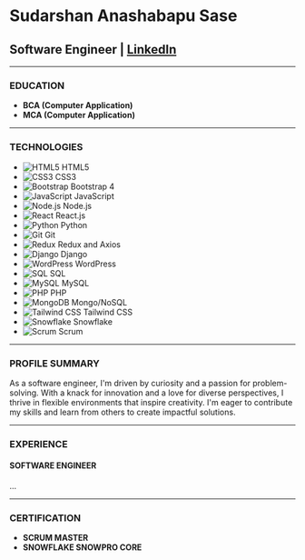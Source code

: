 # Sudarshan Anashabapu Sase

## Software Engineer  |   [LinkedIn](#)

---

### EDUCATION

- **BCA (Computer Application)**
- **MCA (Computer Application)**

---

### TECHNOLOGIES

- ![HTML5](https://cdn.jsdelivr.net/gh/devicons/devicon/icons/html5/html5-original.svg) HTML5
- ![CSS3](https://cdn.jsdelivr.net/gh/devicons/devicon/icons/css3/css3-original.svg) CSS3
- ![Bootstrap](https://cdn.jsdelivr.net/gh/devicons/devicon/icons/bootstrap/bootstrap-original.svg) Bootstrap 4
- ![JavaScript](https://cdn.jsdelivr.net/gh/devicons/devicon/icons/javascript/javascript-original.svg) JavaScript
- ![Node.js](https://cdn.jsdelivr.net/gh/devicons/devicon/icons/nodejs/nodejs-original.svg) Node.js
- ![React](https://cdn.jsdelivr.net/gh/devicons/devicon/icons/react/react-original.svg) React.js
- ![Python](https://cdn.jsdelivr.net/gh/devicons/devicon/icons/python/python-original.svg) Python
- ![Git](https://cdn.jsdelivr.net/gh/devicons/devicon/icons/git/git-original.svg) Git
- ![Redux](https://cdn.jsdelivr.net/gh/devicons/devicon/icons/redux/redux-original.svg) Redux and Axios
- ![Django](https://cdn.jsdelivr.net/gh/devicons/devicon/icons/django/django-original.svg) Django
- ![WordPress](https://cdn.jsdelivr.net/gh/devicons/devicon/icons/wordpress/wordpress-original.svg) WordPress
- ![SQL](https://cdn.jsdelivr.net/gh/devicons/devicon/icons/mysql/mysql-original.svg) SQL
- ![MySQL](https://cdn.jsdelivr.net/gh/devicons/devicon/icons/mysql/mysql-original.svg) MySQL
- ![PHP](https://cdn.jsdelivr.net/gh/devicons/devicon/icons/php/php-original.svg) PHP
- ![MongoDB](https://cdn.jsdelivr.net/gh/devicons/devicon/icons/mongodb/mongodb-original.svg) Mongo/NoSQL
- ![Tailwind CSS](https://cdn.jsdelivr.net/gh/devicons/devicon/icons/tailwindcss/tailwindcss-plain.svg) Tailwind CSS
- ![Snowflake](https://cdn.jsdelivr.net/gh/devicons/devicon/icons/snowflake/snowflake-original.svg) Snowflake
- ![Scrum](https://img.icons8.com/color/48/000000/scrum.png) Scrum

---

### PROFILE SUMMARY

As a software engineer, I'm driven by curiosity and a passion for problem-solving. With a knack for innovation and a love for diverse perspectives, I thrive in flexible environments that inspire creativity. I'm eager to contribute my skills and learn from others to create impactful solutions.

---

### EXPERIENCE

#### SOFTWARE ENGINEER
...

---

### CERTIFICATION

- **SCRUM MASTER**
- **SNOWFLAKE SNOWPRO CORE**
